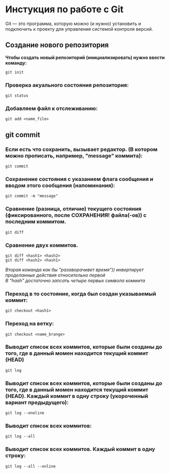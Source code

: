 # Инстукция по работе с Git

Git — это программа, которую можно (и нужно) установить и подключить к проекту для управления системой контроля версий.

## Создание нового репозитория

**Чтобы создать новый репозиторий (инициализировать) нужно ввести команду:**

    git init

### Проверка акуального состояния репозитория:

    git status

### Добавляем файл к отслеживанию:

    git add <name_file>

 ## git commit
 ### Если есть что сохранить, вызывает редактор. (В котором можно прописать, например, "message" коммита):

    git commit 

### Сохранение состояния с указанием флага сообщения и вводом этого сообщения (напоминания):

    git commit -m "message"

### Сравнение (разница, отличие) текущего состояния (фиксированного, после СОХРАНЕНИЯ! файла(-ов)) с последним коммитом.

    git diff

### Cравнение двух коммитов. 

    git diff <hash1> <hash2>
    git diff <hash2> <hash1>  

 *Вторая команда как бы "разаворачивет время")) инвертирует проделанные действия относительно первой  
 В "hash" достаточно запсать четыре первых символа коммита*
   
### Переход в то состояние, когда был создан указываемый коммит:

    git checkout <hash1>

### Переход на ветку:

    git checkout <name_brange>


### Выводит список всех коммитов, которые были созданы до того, где в данный момен находится текущий коммит (HEAD)

    git log

 
### Выводит список всех коммитов, которые были созданы до того, где в данный момен находится текущий коммит (HEAD). Каждый коммит в одну строку (укороченный вариант предыдущего):


    git log --oneline

 
### Выводит список всех коммитов:

    git log --all

### Выводит список всех коммитов. Каждый коммит в одну строку:

    git log --all --online
